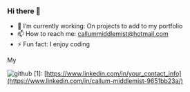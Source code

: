 ### Hi there 👋

- 🔭 I’m currently working: On projects to add to my portfolio
- 📫 How to reach me: callummiddlemist@hotmail.com
- ⚡ Fun fact: I enjoy coding

My

![github](https://cloud.githubusercontent.com/assets/17016297/18839843/0e06a67a-83d2-11e6-993a-b35a182500e0.png)
[1]: [https://www.linkedin.com/in/your_contact_info](https://www.linkedin.com/in/callum-middlemist-9651bb23a/)
